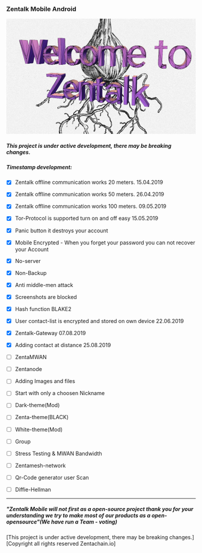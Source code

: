 ### Zentalk Mobile Android
![onion_zentalk_cyber](images/Welcome%20Zentalk.png)
##### This project is under active development, there may be breaking changes.

##### Timestamp development:

- [x] Zentalk offline communication works 20 meters. 15.04.2019

- [x] Zentalk offline communication works 50 meters. 26.04.2019

- [x] Zentalk offline communication works 100 meters. 09.05.2019

- [x] Tor-Protocol is supported turn on and off easy 15.05.2019

- [x] Panic button it destroys your account

- [x] Mobile Encrypted - When you forget your password you can not recover your Account

- [x] No-server

- [x] Non-Backup

- [x] Anti middle-men attack

- [x] Screenshots are blocked

- [x] Hash function BLAKE2

- [x] User contact-list is encrypted and stored on own device 22.06.2019

- [x] Zentalk-Gateway 07.08.2019

- [x] Adding  contact at distance 25.08.2019

- [ ] ZentaMWAN 

- [ ] Zentanode

- [ ] Adding Images and files

- [ ] Start with only a choosen Nickname

- [ ] Dark-theme(Mod)

- [ ] Zenta-theme(BLACK)

- [ ] White-theme(Mod)

- [ ] Group

- [ ] Stress Testing & MWAN Bandwidth

- [ ] Zentamesh-network

- [ ] Qr-Code generator user Scan

- [ ] Diffie-Hellman



-------------

##### *"Zentalk Mobile will not first as a open-source project thank you for your understanding we try to make most of our products as a* *open-opensource"(We have run a Team - voting)*

[This project is under active development, there may be breaking changes.]
[Copyright all rights reserved Zentachain.io]
